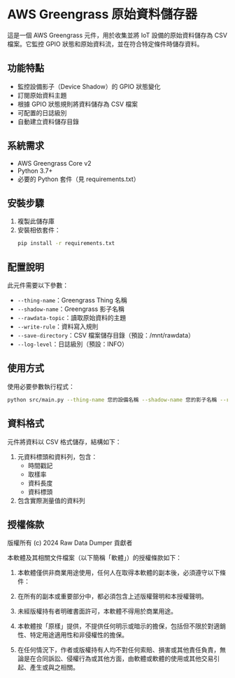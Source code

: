 # AWS Greengrass 原始資料儲存器

這是一個 AWS Greengrass 元件，用於收集並將 IoT 設備的原始資料儲存為 CSV 檔案。它監控 GPIO 狀態和原始資料流，並在符合特定條件時儲存資料。

## 功能特點

- 監控設備影子（Device Shadow）的 GPIO 狀態變化
- 訂閱原始資料主題
- 根據 GPIO 狀態規則將資料儲存為 CSV 檔案
- 可配置的日誌級別
- 自動建立資料儲存目錄

## 系統需求

- AWS Greengrass Core v2
- Python 3.7+
- 必要的 Python 套件（見 requirements.txt）

## 安裝步驟

1. 複製此儲存庫
2. 安裝相依套件：
   ```bash
   pip install -r requirements.txt
   ```

## 配置說明

此元件需要以下參數：

- `--thing-name`：Greengrass Thing 名稱
- `--shadow-name`：Greengrass 影子名稱
- `--rawdata-topic`：讀取原始資料的主題
- `--write-rule`：資料寫入規則
- `--save-directory`：CSV 檔案儲存目錄（預設：/mnt/rawdata）
- `--log-level`：日誌級別（預設：INFO）

## 使用方式

使用必要參數執行程式：

```bash
python src/main.py --thing-name 您的設備名稱 --shadow-name 您的影子名稱 --rawdata-topic 您的主題 --write-rule 您的規則
```

## 資料格式

元件將資料以 CSV 格式儲存，結構如下：

1. 元資料標頭和資料列，包含：
   - 時間戳記
   - 取樣率
   - 資料長度
   - 資料標頭
2. 包含實際測量值的資料列

## 授權條款

版權所有 (c) 2024 Raw Data Dumper 貢獻者

本軟體及其相關文件檔案（以下簡稱「軟體」）的授權條款如下：

1. 本軟體僅供非商業用途使用，任何人在取得本軟體的副本後，必須遵守以下條件：

2. 在所有的副本或重要部分中，都必須包含上述版權聲明和本授權聲明。

3. 未經版權持有者明確書面許可，本軟體不得用於商業用途。

4. 本軟體按「原樣」提供，不提供任何明示或暗示的擔保，包括但不限於對適銷性、特定用途適用性和非侵權性的擔保。

5. 在任何情況下，作者或版權持有人均不對任何索賠、損害或其他責任負責，無論是在合同訴訟、侵權行為或其他方面，由軟體或軟體的使用或其他交易引起、產生或與之相關。
